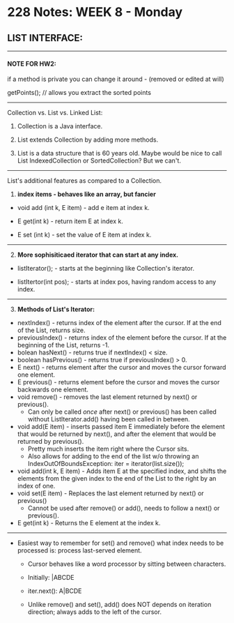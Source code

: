 # 228 Notes: **WEEK 8** - Monday

## **LIST INTERFACE:**
***

#### **NOTE FOR HW2:**

if a method is private you can change it around - (removed or edited at will)

getPoints(); // allows you extract the sorted points 

***

Collection vs. List vs. Linked List:

1. Collection is a Java interface.

2. List extends Collection by adding more methods.

3. List is a data structure that is 60 years old. Maybe would be nice to call List IndexedCollection or SortedCollection? But we can't.

***
List's additional features as compared to a Collection.

1. **index items - behaves like an array, but fancier**

* void add (int k, E item) - add e item at index k.

* E get(int k) - return item E at index k.

* E set (int k) - set the value of E item at index k.
***

2. **More sophisiticaed iterator that can start at any index.**


* listIterator(); - starts at the beginning like Collection's iterator.

* listItertor(int pos); - starts at index pos, having random access to any index.
***
3. **Methods of List's Iterator:**
* nextIndex() - returns index of the element after the cursor. If at the end of the List, returns size.
* previousIndex() - returns index of the element before the cursor. If at the beginning of the List, returns -1.
* bolean hasNext() - returns true if nextIndex() < size.
* boolean hasPrevious() - returns true if previousIndex() > 0.
* E next() - returns element after the cursor and moves the cursor forward one element.
* E previous() - returns element before the cursor and moves the cursor backwards one element.
* void remove() - removes the last element returned by next() or previous().
    * Can only be called *once* after next() or previous() has been called without ListIterator.add() having been called in between.
* void add(E item) - inserts passed item E immediately before the element that would be returned by next(), and after the element that would be returned by previous().
    * Pretty much inserts the item right where the Cursor sits.
    * Also allows for adding to the end of the list w/o throwing an IndexOutOfBoundsException: iter = iterator(list.size());
* void add(int k, E item) - Adds item E at the specified index, and shifts the elements from the given index to the end of the List to the right by an index of one.
* void set(E item) - Replaces the last element returned by next() or previous() 
    * Cannot be used after remove() or add(), needs to follow a next() or previous().
* E get(int k) - Returns the E element at the index k.
---
* Easiest way to remember for set() and remove() what index needs to be processed is: process last-served element.

	* Cursor behaves like a word processor by sitting between characters.

	* Initially:		|ABCDE
	* iter.next():		A|BCDE

	* Unlike remove() and set(), add() does NOT depends on iteration direction; always adds to the left of the cursor. 